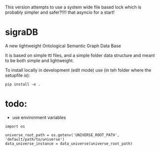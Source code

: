 This version attempts to use a system wide file based lock which is probably simpler and safer?!!!! that asyncio for a start! 

# sigraDB
A new lightweight Ontological Semantic Graph Data Base  

It is based on simple ttl files, and a simple folder data structure and meant to be both simple and lightweight. 


To install locally in development (edit mode) use (in teh folder where the setupfile is): 
```
pip install -e .
```


# todo: 

- use environment variables

```
import os

universe_root_path = os.getenv('UNIVERSE_ROOT_PATH', 'default/path/to/universe')
data_universe_instance = data_universe(universe_root_path)
```
